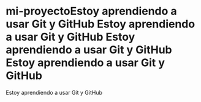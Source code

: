 # mi-proyectoEstoy aprendiendo a usar Git y GitHub Estoy aprendiendo a usar Git y GitHub Estoy aprendiendo a usar Git y GitHub Estoy aprendiendo a usar Git y GitHub
Estoy aprendiendo a usar Git y GitHub
